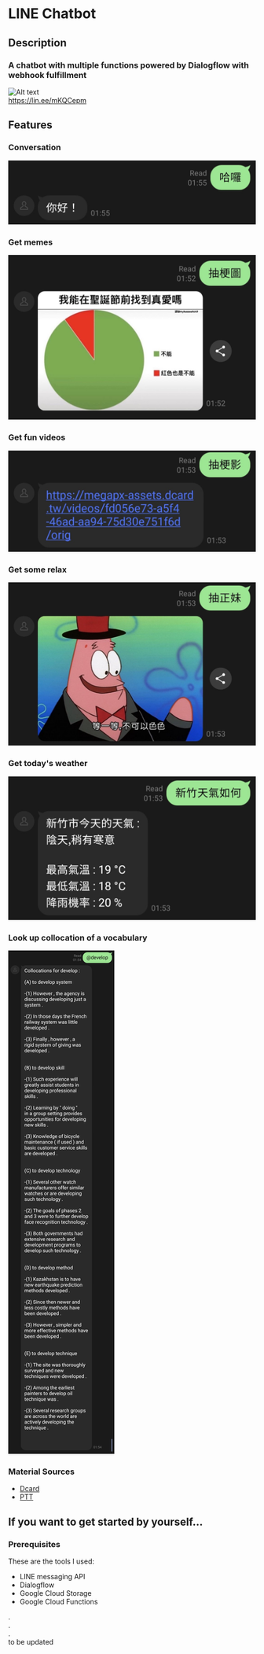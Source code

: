 # LINE Chatbot

## Description

### A chatbot with multiple functions powered by Dialogflow with webhook fulfillment

![Alt text](https://qr-official.line.me/sid/M/001occsl.png "Title")  
https://lin.ee/mKQCepm

## Features  

### Conversation
![Alt text](https://github.com/tinwech/linebot/blob/master/assets/Screenshot_20211224-015547_LINE.jpg?raw=true "Title")
### Get memes
![Alt text](https://github.com/tinwech/linebot/blob/master/assets/Screenshot_20211224-015316_LINE.jpg?raw=true "Title")
### Get fun videos
![Alt text](https://github.com/tinwech/linebot/blob/master/assets/Screenshot_20211224-015446_LINE.jpg?raw=true "Title")
### Get some relax
![Alt text](https://github.com/tinwech/linebot/blob/master/assets/Screenshot_20211224-015456_LINE~2.jpg?raw=true "Title")
### Get today's weather
![Alt text](https://github.com/tinwech/linebot/blob/master/assets/Screenshot_20211224-015456_LINE.jpg?raw=true "Title")
### Look up collocation of a vocabulary
![Alt text](https://github.com/tinwech/linebot/blob/master/assets/Screenshot_20211224-015507_LINE.jpg?raw=true "Title")

### Material Sources
- [Dcard](https://www.dcard.tw/f)
- [PTT](https://term.ptt.cc/)  


## If you want to get started by yourself...

### Prerequisites
These are the tools I used:
- LINE messaging API
- Dialogflow
- Google Cloud Storage
- Google Cloud Functions  
  
.  
.  
.  
to be updated